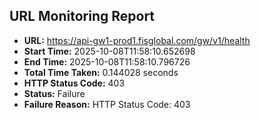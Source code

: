 ## URL Monitoring Report

- **URL:** https://api-gw1-prod1.fisglobal.com/gw/v1/health
- **Start Time:** 2025-10-08T11:58:10.652698
- **End Time:** 2025-10-08T11:58:10.796726
- **Total Time Taken:** 0.144028 seconds
- **HTTP Status Code:** 403
- **Status:** Failure
- **Failure Reason:** HTTP Status Code: 403
